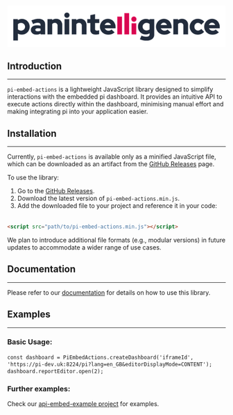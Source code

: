 ![Logo Image](./static/logo.png)

## Introduction

-----------------

`pi-embed-actions` is a lightweight JavaScript library designed to simplify interactions with the embedded pi dashboard. 
It provides an intuitive API to execute actions directly within the dashboard, minimising manual effort and making integrating pi into your application easier. 

## Installation

-----------------

Currently, `pi-embed-actions` is available only as a minified JavaScript file, which can be downloaded as an artifact from the [GitHub Releases](https://github.com/Panintelligence/pi-embed-actions/releases) page.

To use the library:

1. Go to the [GitHub Releases](https://github.com/Panintelligence/pi-embed-actions/releases).
2. Download the latest version of `pi-embed-actions.min.js`.
3. Add the downloaded file to your project and reference it in your code:

```html

<script src="path/to/pi-embed-actions.min.js"></script>
```

We plan to introduce additional file formats (e.g., modular versions) in future updates to accommodate a wider range of use cases.

## Documentation

-----------------

Please refer to our [documentation](https://panintelligence.github.io/pi-embed-actions/) for details on how to use this library.

## Examples

-----------------

### Basic Usage:

```shell
const dashboard = PiEmbedActions.createDashboard('iframeId', 'https://pi-dev.uk:8224/pi?lang=en_GB&editorDisplayMode=CONTENT');
dashboard.reportEditor.open(2);
```

### Further examples:

Check our [api-embed-example project](https://github.com/Panintelligence/api-embed-example/tree/main/static_examples) for examples.

